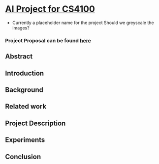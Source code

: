 # [AI Project for CS4100](https://github.com/PaoloLanaro/AI-project)
 - Currently a placeholder name for the project
Should we greyscale the images?
### Project Proposal can be found [here](./PROPOSAL.md)

## Abstract

## Introduction

## Background

## Related work

## Project Description

## Experiments

## Conclusion
